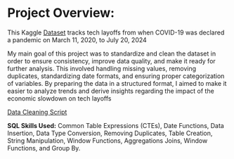 # Project Overview:

This Kaggle [Dataset](https://www.kaggle.com/datasets/swaptr/layoffs-2022) tracks tech layoffs from when COVID-19 was declared a pandemic on March 11, 2020, to July 20, 2024

My main goal of this project was to standardize and clean the dataset in order to ensure consistency, improve data quality, and make it ready for further analysis. This involved handling missing values, removing duplicates, standardizing date formats, and ensuring proper categorization of variables. 
By preparing the data in a structured format, I aimed to make it easier to analyze trends and derive insights regarding the impact of the economic slowdown on tech layoffs

[Data Cleaning Script](https://github.com/ivanmu-1/SQL-Portfolio/blob/main/Data%20Cleaning%20Layoffs/layoffs_data_cleaningproject.sql)

__SQL Skills Used:__ Common Table Expressions (CTEs), Date Functions, Data Insertion, Data Type Conversion, Removing Duplicates, Table Creation, String Manipulation, Window Functions, Aggregations Joins, Window Functions, and Group By.
